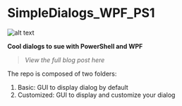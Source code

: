 # SimpleDialogs_WPF_PS1
![alt text](https://github.com/damienvanrobaeys/RadialMenu_PS1_WPF/blob/master/gif/radialmenu1gif.gif)

**Cool dialogs to sue with PowerShell and WPF**

> *View the full blog post here*

The repo is composed of two folders:
1. Basic: GUI to display dialog by default
2. Customized: GUI to display and customize your dialog

